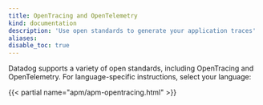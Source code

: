 ```yaml
---
title: OpenTracing and OpenTelemetry
kind: documentation
description: 'Use open standards to generate your application traces'
aliases:
disable_toc: true
---
```

Datadog supports a variety of open standards, including OpenTracing and OpenTelemetry. For language-specific instructions, select your language:

{{< partial name="apm/apm-opentracing.html" >}}

